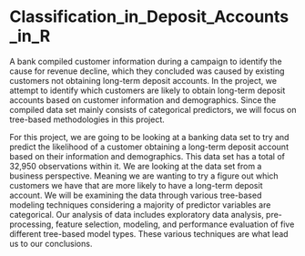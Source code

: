 # Classification_in_Deposit_Accounts_in_R
A bank compiled customer information during a campaign to identify the cause for revenue decline,
which they concluded was caused by existing customers not obtaining long-term deposit accounts. In the
project, we attempt to identify which customers are likely to obtain long-term deposit accounts based
on customer information and demographics. Since the compiled data set mainly consists of categorical
predictors, we will focus on tree-based methodologies in this project.

For this project, we are going to be looking at a banking data set to try and predict the likelihood of a
customer obtaining a long-term deposit account based on their information and demographics. This data
set has a total of 32,950 observations within it. We are looking at the data set from a business perspective.
Meaning we are wanting to try a figure out which customers we have that are more likely to have a long-term
deposit account. We will be examining the data through various tree-based modeling techniques considering
a majority of predictor variables are categorical. Our analysis of data includes exploratory data analysis,
pre-processing, feature selection, modeling, and performance evaluation of five different tree-based model
types. These various techniques are what lead us to our conclusions.
